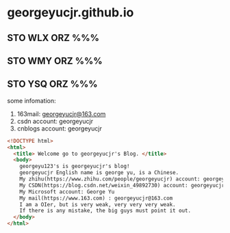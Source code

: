 # georgeyucjr.github.io
## STO WLX ORZ %%%
## STO WMY ORZ %%%
## STO YSQ ORZ %%%
some infomation:
1. 163mail: georgeyucjr@163.com
2. csdn account: georgeyucjr
3. cnblogs account: georgeyucjr
```html
<!DOCTYPE html>
<html>
  <title> Welcome go to georgeyucjr's Blog. </title>
  <body>
    georgeyu123's is georgeyucjr's blog!
    georgeyucjr English name is george yu, is a Chinese.
    My zhihu(https://www.zhihu.com/people/georgeyucjr) account: georgeyucjr
    My CSDN(https://blog.csdn.net/weixin_49892730) account: georgeyucjr
    My Microsoft account: George Yu
    My mail(https://www.163.com) : georgeyucjr@163.com
    I am a OIer, but is very weak, very very very weak.
    If there is any mistake, the big guys must point it out.
  </body>
</html>
```

